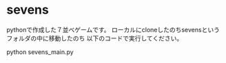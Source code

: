 # sevens
pythonで作成した７並べゲームです。
ローカルにcloneしたのちsevensというフォルダの中に移動したのち
以下のコードで実行してください。

python sevens_main.py
